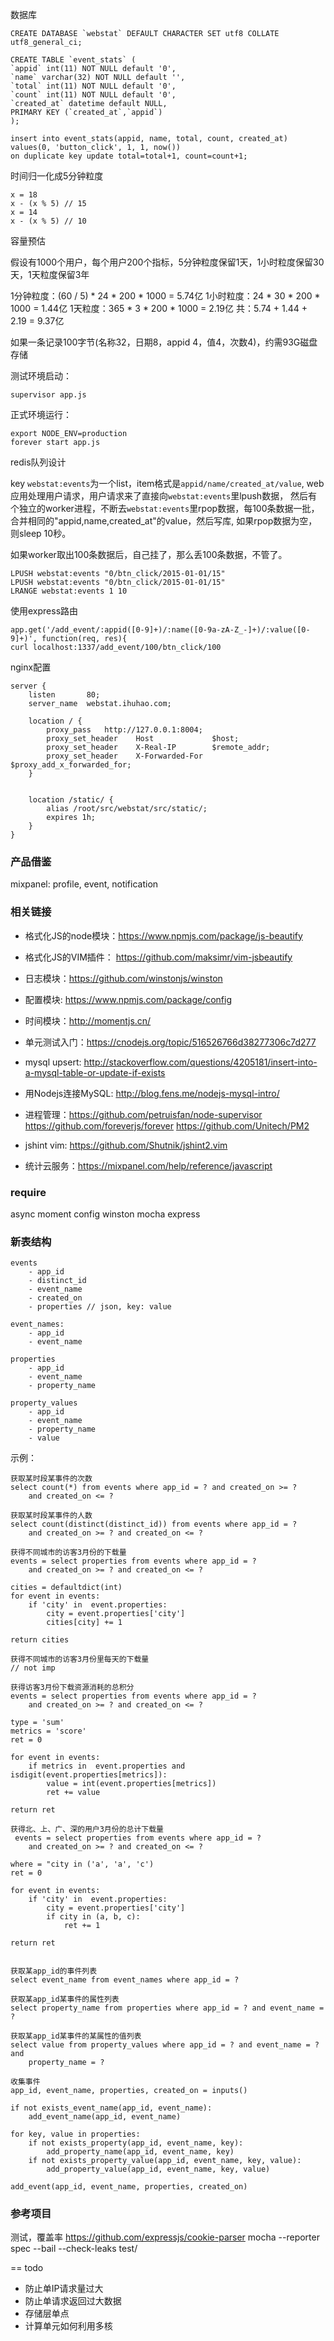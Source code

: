 数据库

    CREATE DATABASE `webstat` DEFAULT CHARACTER SET utf8 COLLATE utf8_general_ci;

    CREATE TABLE `event_stats` (
    `appid` int(11) NOT NULL default '0',
    `name` varchar(32) NOT NULL default '',
    `total` int(11) NOT NULL default '0',
    `count` int(11) NOT NULL default '0',
    `created_at` datetime default NULL,
    PRIMARY KEY (`created_at`,`appid`)
    );

    insert into event_stats(appid, name, total, count, created_at)
    values(0, 'button_click', 1, 1, now())
    on duplicate key update total=total+1, count=count+1;

时间归一化成5分钟粒度
    
    x = 18
    x - (x % 5) // 15
    x = 14
    x - (x % 5) // 10
    
容量预估

假设有1000个用户，每个用户200个指标，5分钟粒度保留1天，1小时粒度保留30天，1天粒度保留3年

1分钟粒度：(60 / 5) * 24 * 200 * 1000 = 5.74亿
1小时粒度：24 * 30 * 200 * 1000 = 1.44亿
1天粒度：365 * 3 * 200 * 1000 = 2.19亿 
共：5.74 + 1.44 + 2.19 = 9.37亿 

如果一条记录100字节(名称32，日期8，appid 4，值4，次数4)，约需93G磁盘存储


测试环境启动：

    supervisor app.js

正式环境运行：

    export NODE_ENV=production
    forever start app.js


redis队列设计

key `webstat:events`为一个list，item格式是`appid/name/created_at/value`, 
web应用处理用户请求，用户请求来了直接向`webstat:events`里lpush数据，
然后有个独立的worker进程，不断去`webstat:events`里rpop数据，每100条数据一批，
合并相同的"appid,name,created_at"的value，然后写库, 如果rpop数据为空，
则sleep 10秒。

如果worker取出100条数据后，自己挂了，那么丢100条数据，不管了。

    LPUSH webstat:events "0/btn_click/2015-01-01/15"
    LPUSH webstat:events "0/btn_click/2015-01-01/15"
    LRANGE webstat:events 1 10


使用express路由

    app.get('/add_event/:appid([0-9]+)/:name([0-9a-zA-Z_-]+)/:value([0-9]+)', function(req, res){                                            
    curl localhost:1337/add_event/100/btn_click/100

nginx配置

    server {
        listen       80;
        server_name  webstat.ihuhao.com;

        location / {
            proxy_pass   http://127.0.0.1:8004;
            proxy_set_header    Host             $host;
            proxy_set_header    X-Real-IP        $remote_addr;
            proxy_set_header    X-Forwarded-For  $proxy_add_x_forwarded_for;
        }


        location /static/ {
            alias /root/src/webstat/src/static/;
            expires 1h;
        }
    }


### 产品借鉴

mixpanel: profile, event, notification

### 相关链接

- 格式化JS的node模块：https://www.npmjs.com/package/js-beautify
- 格式化JS的VIM插件： https://github.com/maksimr/vim-jsbeautify
- 日志模块：https://github.com/winstonjs/winston
- 配置模块: https://www.npmjs.com/package/config
- 时间模块：http://momentjs.cn/
- 单元测试入门：https://cnodejs.org/topic/516526766d38277306c7d277
- mysql upsert: http://stackoverflow.com/questions/4205181/insert-into-a-mysql-table-or-update-if-exists 
- 用Nodejs连接MySQL: http://blog.fens.me/nodejs-mysql-intro/
- 进程管理：https://github.com/petruisfan/node-supervisor https://github.com/foreverjs/forever  https://github.com/Unitech/PM2
- jshint vim: https://github.com/Shutnik/jshint2.vim

- 统计云服务：https://mixpanel.com/help/reference/javascript

### require
async moment config winston mocha express

### 新表结构

    events
        - app_id
        - distinct_id 
        - event_name
        - created_on
        - properties // json, key: value

    event_names:
        - app_id
        - event_name

    properties
        - app_id
        - event_name
        - property_name

    property_values
        - app_id
        - event_name
        - property_name
        - value

示例：

    获取某时段某事件的次数
    select count(*) from events where app_id = ? and created_on >= ? 
        and created_on <= ?

    获取某时段某事件的人数 
    select count(distinct(distinct_id)) from events where app_id = ? 
        and created_on >= ? and created_on <= ?

    获得不同城市的访客3月份的下载量
    events = select properties from events where app_id = ? 
        and created_on >= ? and created_on <= ?
    
    cities = defaultdict(int)
    for event in events:
        if 'city' in  event.properties:
            city = event.properties['city']
            cities[city] += 1

    return cities 

    获得不同城市的访客3月份里每天的下载量
    // not imp

    获得访客3月份下载资源消耗的总积分
    events = select properties from events where app_id = ? 
        and created_on >= ? and created_on <= ?
    
    type = 'sum'
    metrics = 'score' 
    ret = 0

    for event in events:
        if metrics in  event.properties and isdigit(event.properties[metrics]):
            value = int(event.properties[metrics])
            ret += value

    return ret

    获得北、上、广、深的用户3月份的总计下载量
     events = select properties from events where app_id = ? 
        and created_on >= ? and created_on <= ?
   
    where = "city in ('a', 'a', 'c')
    ret = 0

    for event in events:
        if 'city' in  event.properties:
            city = event.properties['city']
            if city in (a, b, c):
                ret += 1

    return ret


    获取某app_id的事件列表
    select event_name from event_names where app_id = ?

    获取某app_id某事件的属性列表
    select property_name from properties where app_id = ? and event_name = ?

    获取某app_id某事件的某属性的值列表 
    select value from property_values where app_id = ? and event_name = ? and 
        property_name = ?

    收集事件
    app_id, event_name, properties, created_on = inputs()

    if not exists_event_name(app_id, event_name):
        add_event_name(app_id, event_name)

    for key, value in properties:
        if not exists_property(app_id, event_name, key):
            add_property_name(app_id, event_name, key)
        if not exists_property_value(app_id, event_name, key, value):
            add_property_value(app_id, event_name, key, value)

    add_event(app_id, event_name, properties, created_on)

### 参考项目
测试，覆盖率
https://github.com/expressjs/cookie-parser
mocha --reporter spec --bail --check-leaks test/

== todo
- 防止单IP请求量过大
- 防止单请求返回过大数据
- 存储层单点
- 计算单元如何利用多核
